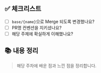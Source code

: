 ## ✅ 체크리스트

- [ ] `base/{name}`으로 Merge 되도록 변경했나요?
- [ ] PR명 컨벤션을 지키셨나요?
- [ ] 해당 주제에 확실하게 이해했나요?

## 📚 내용 정리
> 해당 주차에 배운 점과 느낀 점을 정리합니다.
